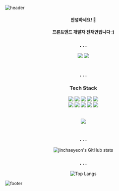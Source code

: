![header](https://capsule-render.vercel.app/api?type=waving&color=FF8282&height=300&section=header&text=Jinchaeyeon&fontAlignY=40&fontColor=ffffff&fontSize=70&desc=(._____.)&descAlignY=65&animation=twinkling)

<div align="center">
  <h4>안녕하세요! 👋</h4>
  <h4>프론트엔드 개발자 진채연입니다 :) </h4>
	
  <h3>. . .</h3>
  <a href="#"><img src="https://img.shields.io/badge/jinchaeyeon@neurotx.org-EA4335?style=flat&logo=Gmail&logoColor=white"/></a>  <a href="https://www.instagram.com/_dim.chae_/"><img src="https://img.shields.io/badge/_dim.chae_-E4405F?style=flat&logo=Instagram&logoColor=white"/></a>
  <br /><br />
  <h3>. . .</h3>
  <h3>Tech Stack</h3>
  <div class="stack">
  <a href="#"><img src="https://img.shields.io/badge/React-61DAFB?style=flat&logo=React&logoColor=white"/></a>
  <a href="#"><img src="https://img.shields.io/badge/JavaScript-F7DF1E?style=flat&logo=JavaScript&logoColor=white"/></a>
  <a href="#"><img src="https://img.shields.io/badge/CSS-1572B6?style=flat&logo=CSS3&logoColor=white"/></a>
  <a href="#"><img src="https://img.shields.io/badge/Git-F05032?style=flat&logo=Git&logoColor=white"/></a>
  <a href="#"><img src="https://img.shields.io/badge/Node.js-339933?style=flat&logo=node-dot-js&logoColor=white"/></a>
  <br />
  <a href="#"><img src="https://img.shields.io/badge/Arduino-00979D?style=flat&logo=Arduino&logoColor=white"/></a>
  <a href="#"><img src="https://img.shields.io/badge/Python-3766AB?style=flat&logo=Python&logoColor=white"/></a>
  <a href="#"><img src="https://img.shields.io/badge/FastAPI-009688?style=flat&logo=FastAPI&logoColor=white"/></a>
  <a href="#"><img src="https://img.shields.io/badge/MySQL-4479A1?style=flat&logo=MySQL&logoColor=white"/></a>
  <a href="#"><img src="https://img.shields.io/badge/C-A8B9CC?style=flat&logo=C&logoColor=white"/></a>
	</div>
 <br />

 <br />
<img src="https://hits.seeyoufarm.com/api/count/incr/badge.svg?url=https%3A%2F%2Fgithub.com%2Fjinchaeyeon&count_bg=%23FFDCDC&title_bg=%23FAB4B4&icon=baidu.svg&icon_color=%23FFFFFF&title=%C2%B7&edge_flat=false"/>

<br />
<br />

<h3>. . .</h3>
  
![jinchaeyeon's GitHub stats](https://github-readme-stats.vercel.app/api?username=jinchaeyeon&show_icons=true)
  
<h3>. . .</h3>

![Top Langs](https://github-readme-stats.vercel.app/api/top-langs/?username=jinchaeyeon&layout=Demo)	
</div>


![footer](https://capsule-render.vercel.app/api?section=footer&type=waving&color=FF8282&height=130)
